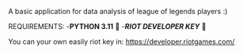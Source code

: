 A basic application for data analysis of league of legends players :)

REQUIREMENTS:
	-**PYTHON 3.11** 🐍
	-***RIOT DEVELOPER KEY*** 🔑 
	
	
	
You can your own easily riot key in: https://developer.riotgames.com/

